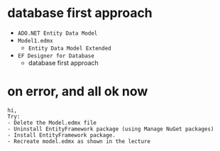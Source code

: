 # database first approach

- `ADO.NET Entity Data Model`
- `Model1.edmx`
  - `Entity Data Model Extended`
- `EF Designer for Database`
  - database first approach

# on error, and all ok now

```
hi,
Try:
- Delete the Model.edmx file
- Uninstall EntityFramework package (using Manage NuGet packages)
- Install EntityFramework package.
- Recreate model.edmx as shown in the lecture
```

